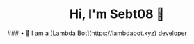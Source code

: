 <h1 align="center">Hi, I'm Sebt08 👋</h1>
<p>### • 🤖 I am a [Lambda Bot](https://lambdabot.xyz) developer </p>
